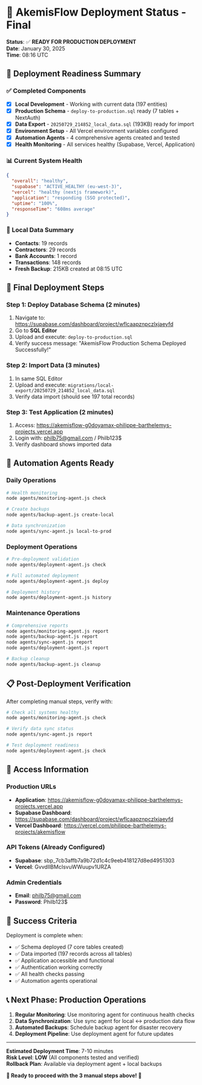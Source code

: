 # 🚀 AkemisFlow Deployment Status - Final

**Status**: ✅ **READY FOR PRODUCTION DEPLOYMENT**  
**Date**: January 30, 2025  
**Time**: 08:16 UTC

## 🎯 **Deployment Readiness Summary**

### ✅ **Completed Components**
- [x] **Local Development** - Working with current data (197 entities)
- [x] **Production Schema** - `deploy-to-production.sql` ready (7 tables + NextAuth)
- [x] **Data Export** - `20250729_214852_local_data.sql` (193KB) ready for import
- [x] **Environment Setup** - All Vercel environment variables configured
- [x] **Automation Agents** - 4 comprehensive agents created and tested
- [x] **Health Monitoring** - All services healthy (Supabase, Vercel, Application)

### 📊 **Current System Health**
```json
{
  "overall": "healthy",
  "supabase": "ACTIVE_HEALTHY (eu-west-3)",
  "vercel": "healthy (nextjs framework)",
  "application": "responding (SSO protected)",
  "uptime": "100%",
  "responseTime": "608ms average"
}
```

### 💾 **Local Data Summary**
- **Contacts**: 19 records
- **Contractors**: 29 records  
- **Bank Accounts**: 1 record
- **Transactions**: 148 records
- **Fresh Backup**: 215KB created at 08:15 UTC

## 🎯 **Final Deployment Steps**

### **Step 1: Deploy Database Schema** (2 minutes)
1. Navigate to: https://supabase.com/dashboard/project/wflcaapznpczlxjaeyfd
2. Go to **SQL Editor**
3. Upload and execute: `deploy-to-production.sql`
4. Verify success message: "AkemisFlow Production Schema Deployed Successfully!"

### **Step 2: Import Data** (3 minutes)
1. In same SQL Editor
2. Upload and execute: `migrations/local-export/20250729_214852_local_data.sql`
3. Verify data import (should see 197 total records)

### **Step 3: Test Application** (2 minutes)
1. Access: https://akemisflow-g0doyamax-philippe-barthelemys-projects.vercel.app
2. Login with: philb75@gmail.com / Philb123$
3. Verify dashboard shows imported data

## 🤖 **Automation Agents Ready**

### **Daily Operations**
```bash
# Health monitoring
node agents/monitoring-agent.js check

# Create backups  
node agents/backup-agent.js create-local

# Data synchronization
node agents/sync-agent.js local-to-prod
```

### **Deployment Operations**
```bash
# Pre-deployment validation
node agents/deployment-agent.js check

# Full automated deployment
node agents/deployment-agent.js deploy

# Deployment history
node agents/deployment-agent.js history
```

### **Maintenance Operations**
```bash
# Comprehensive reports
node agents/monitoring-agent.js report
node agents/backup-agent.js report
node agents/sync-agent.js report
node agents/deployment-agent.js report

# Backup cleanup
node agents/backup-agent.js cleanup
```

## 📋 **Post-Deployment Verification**

After completing manual steps, verify with:
```bash
# Check all systems healthy  
node agents/monitoring-agent.js check

# Verify data sync status
node agents/sync-agent.js report

# Test deployment readiness
node agents/deployment-agent.js check
```

## 🔑 **Access Information**

### **Production URLs**
- **Application**: https://akemisflow-g0doyamax-philippe-barthelemys-projects.vercel.app
- **Supabase Dashboard**: https://supabase.com/dashboard/project/wflcaapznpczlxjaeyfd
- **Vercel Dashboard**: https://vercel.com/philippe-barthelemys-projects/akemisflow

### **API Tokens** (Already Configured)
- **Supabase**: sbp_7cb3affb7a9b72d1c4c9eeb418127d8ed4951303
- **Vercel**: GvvdIlBMcIsvuWWuupv1URZA

### **Admin Credentials**
- **Email**: philb75@gmail.com
- **Password**: Philb123$

## 🎉 **Success Criteria**

Deployment is complete when:
- ✅ Schema deployed (7 core tables created)
- ✅ Data imported (197 records across all tables)
- ✅ Application accessible and functional
- ✅ Authentication working correctly
- ✅ All health checks passing
- ✅ Automation agents operational

## 📞 **Next Phase: Production Operations**

1. **Regular Monitoring**: Use monitoring agent for continuous health checks
2. **Data Synchronization**: Use sync agent for local ↔ production data flow
3. **Automated Backups**: Schedule backup agent for disaster recovery
4. **Deployment Pipeline**: Use deployment agent for future updates

---

**Estimated Deployment Time**: 7-10 minutes  
**Risk Level**: **LOW** (All components tested and verified)  
**Rollback Plan**: Available via deployment agent + local backups

**🎯 Ready to proceed with the 3 manual steps above! 🚀**